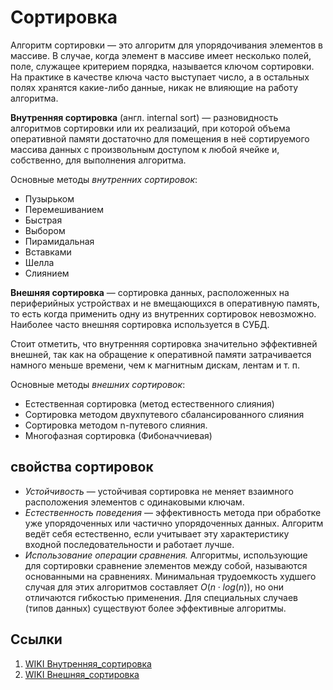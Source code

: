 # Сортировка

Алгоритм сортировки — это алгоритм для упорядочивания элементов в массиве. В случае, когда элемент в массиве имеет несколько полей, поле, служащее критерием порядка, называется ключом сортировки. На практике в качестве ключа часто выступает число, а в остальных полях хранятся какие-либо данные, никак не влияющие на работу алгоритма.

__Внутренняя сортировка__ (англ. internal sort) — разновидность алгоритмов сортировки или их реализаций, при которой объема оперативной памяти достаточно для помещения в неё сортируемого массива данных с произвольным доступом к любой ячейке и, собственно, для выполнения алгоритма.

Основные методы _внутренних сортировок_:
* Пузырьком
* Перемешиванием
* Быстрая
* Выбором
* Пирамидальная
* Вставками
* Шелла
* Слиянием

__Внешняя сортировка__ — сортировка данных, расположенных на периферийных устройствах и не вмещающихся в оперативную память, то есть когда применить одну из внутренних сортировок невозможно. Наиболее часто внешняя сортировка используется в СУБД.

Стоит отметить, что внутренняя сортировка значительно эффективней внешней, так как на обращение к оперативной памяти затрачивается намного меньше времени, чем к магнитным дискам, лентам и т. п.

Основные методы _внешних сортировок_:

* Естественная сортировка (метод естественного слияния)
* Сортировка методом двухпутевого сбалансированного слияния
* Сортировка методом n-путевого слияния.
* Многофазная сортировка (Фибоначчиевая)

## свойства сортировок

* _Устойчивость_ — устойчивая сортировка не меняет взаимного расположения элементов с одинаковыми ключам.
* _Естественность поведения_ — эффективность метода при обработке уже упорядоченных или частично упорядоченных данных. Алгоритм ведёт себя естественно, если учитывает эту характеристику входной последовательности и работает лучше.
* _Использование операции сравнения._ Алгоритмы, использующие для сортировки сравнение элементов между собой, называются основанными на сравнениях. Минимальная трудоемкость худшего случая для этих алгоритмов составляет $O(n \cdot log(n))$, но они отличаются гибкостью применения. Для специальных случаев (типов данных) существуют более эффективные алгоритмы.

## Ссылки

1. [WIKI Внутренняя_сортировка](https://ru.wikipedia.org/wiki/Внутренняя_сортировка)
2. [WIKI Внешняя_сортировка](https://ru.wikipedia.org/wiki/Внешняя_сортировка)